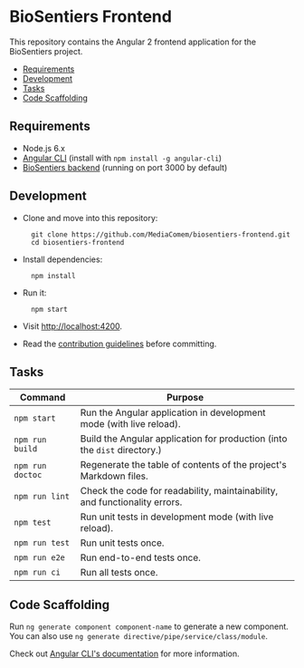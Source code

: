 # BioSentiers Frontend

This repository contains the Angular 2 frontend application for the BioSentiers project.

<!-- START doctoc generated TOC please keep comment here to allow auto update -->
<!-- DON'T EDIT THIS SECTION, INSTEAD RE-RUN doctoc TO UPDATE -->


- [Requirements](#requirements)
- [Development](#development)
- [Tasks](#tasks)
- [Code Scaffolding](#code-scaffolding)

<!-- END doctoc generated TOC please keep comment here to allow auto update -->



## Requirements

* Node.js 6.x
* [Angular CLI][angular-cli] (install with `npm install -g angular-cli`)
* [BioSentiers backend][biosentiers-backend] (running on port 3000 by default)



## Development

* Clone and move into this repository:

        git clone https://github.com/MediaComem/biosentiers-frontend.git
        cd biosentiers-frontend

* Install dependencies:

        npm install

* Run it:

        npm start

* Visit [http://localhost:4200](http://localhost:4200).

* Read the [contribution guidelines](CONTRIBUTING.md) before committing.



## Tasks

| Command          | Purpose                                                                    |
| ---              | ---                                                                        |
| `npm start`      | Run the Angular application in development mode (with live reload).        |
| `npm run build`  | Build the Angular application for production (into the `dist` directory.)  |
| `npm run doctoc` | Regenerate the table of contents of the project's Markdown files.          |
| `npm run lint`   | Check the code for readability, maintainability, and functionality errors. |
| `npm test`       | Run unit tests in development mode (with live reload).                     |
| `npm run test`   | Run unit tests once.                                                       |
| `npm run e2e`    | Run end-to-end tests once.                                                 |
| `npm run ci`     | Run all tests once.                                                        |



## Code Scaffolding

Run `ng generate component component-name` to generate a new component.
You can also use `ng generate directive/pipe/service/class/module`.

Check out [Angular CLI's documentation][angular-cli-gen] for more information.



[angular-cli]: https://github.com/angular/angular-cli
[angular-cli-gen]: https://github.com/angular/angular-cli#generating-components-directives-pipes-and-services
[biosentiers-backend]: https://github.com/MediaComem/biosentiers-backend
